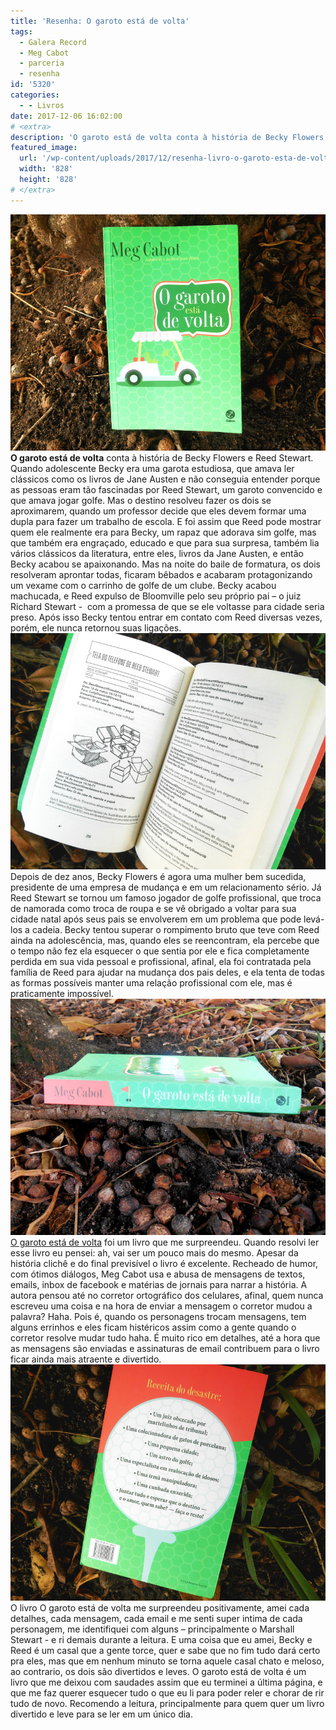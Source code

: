 ```yaml
---
title: 'Resenha: O garoto está de volta'
tags:
  - Galera Record
  - Meg Cabot
  - parceria
  - resenha
id: '5320'
categories:
  - - Livros
date: 2017-12-06 16:02:00
# <extra>
description: 'O garoto está de volta conta à história de Becky Flowers e Reed Stewart. Quando adolescente Becky era uma garota estudiosa, que amava ler clássicos como os livros de Jane Austen e não conseguia entender porque as pessoas eram tão fascinadas por Reed Stewart, um garoto convencido e que amava jogar golfe. Mas o destino resolveu fazer os dois se aproximarem, quando um professor decide que eles devem formar uma dupla para fazer um trabalho de escola. E foi assim que Reed pode mostrar quem ele realmente era para Becky, um rapaz que adorava sim golfe, mas que também era engraçado, educado e que para sua surpresa, também lia vários clássicos da literatura, entre eles, livros da Jane Austen, e então Becky acabou se apaixonando. Mas na noite do baile de formatura, os dois resolveram aprontar todas, ficaram bêbados e acabaram &hellip;'
featured_image: 
  url: '/wp-content/uploads/2017/12/resenha-livro-o-garoto-esta-de-volta-meg-cabot.jpg'
  width: '828'
  height: '828'
# </extra>
---
```


![Capa do livro - o garoto esta de volta](/wp-content/uploads/2017/12/resenha-livro-o-garoto-esta-de-volta-meg-cabot.jpg) **O garoto está de volta** conta à história de Becky Flowers e Reed Stewart. Quando adolescente Becky era uma garota estudiosa, que amava ler clássicos como os livros de Jane Austen e não conseguia entender porque as pessoas eram tão fascinadas por Reed Stewart, um garoto convencido e que amava jogar golfe. Mas o destino resolveu fazer os dois se aproximarem, quando um professor decide que eles devem formar uma dupla para fazer um trabalho de escola. E foi assim que Reed pode mostrar quem ele realmente era para Becky, um rapaz que adorava sim golfe, mas que também era engraçado, educado e que para sua surpresa, também lia vários clássicos da literatura, entre eles, livros da Jane Austen, e então Becky acabou se apaixonando. Mas na noite do baile de formatura, os dois resolveram aprontar todas, ficaram bêbados e acabaram protagonizando um vexame com o carrinho de golfe de um clube. Becky acabou machucada, e Reed expulso de Bloomville pelo seu próprio pai – o juiz Richard Stewart -  com a promessa de que se ele voltasse para cidade seria preso. Após isso Becky tentou entrar em contato com Reed diversas vezes, porém, ele nunca retornou suas ligações. ![O garoto esta de volta](/wp-content/uploads/2017/12/resumo-livro-o-garoto-esta-de-volta.jpg) Depois de dez anos, Becky Flowers é agora uma mulher bem sucedida, presidente de uma empresa de mudança e em um relacionamento sério. Já Reed Stewart se tornou um famoso jogador de golfe profissional, que troca de namorada como troca de roupa e se vê obrigado a voltar para sua cidade natal após seus pais se envolverem em um problema que pode levá-los a cadeia. Becky tentou superar o rompimento bruto que teve com Reed ainda na adolescência, mas, quando eles se reencontram, ela percebe que o tempo não fez ela esquecer o que sentia por ele e fica completamente perdida em sua vida pessoal e profissional, afinal, ela foi contratada pela família de Reed para ajudar na mudança dos pais deles, e ela tenta de todas as formas possíveis manter uma relação profissional com ele, mas é praticamente impossível. ![O garoto esta de volta - Meg Cabot](/wp-content/uploads/2017/12/lombada-livro-o-garoto-esta-de-volta.jpg) [O garoto está de volta](http://www.record.com.br/livro_sinopse.asp?id_livro=29793) foi um livro que me surpreendeu. Quando resolvi ler esse livro eu pensei: ah, vai ser um pouco mais do mesmo. Apesar da história clichê e do final previsível o livro é excelente. Recheado de humor, com ótimos diálogos, Meg Cabot usa e abusa de mensagens de textos, emails, inbox de facebook e matérias de jornais para narrar a história. A autora pensou até no corretor ortográfico dos celulares, afinal, quem nunca escreveu uma coisa e na hora de enviar a mensagem o corretor mudou a palavra? Haha. Pois é, quando os personagens trocam mensagens, tem alguns errinhos e eles ficam histéricos assim como a gente quando o corretor resolve mudar tudo haha. É muito rico em detalhes, até a hora que as mensagens são enviadas e assinaturas de email contribuem para o livro ficar ainda mais atraente e divertido. ![Livro O Garoto está de volta](/wp-content/uploads/2017/12/contra-capa-livro-o-garoto-esta-de-volta.jpg) O livro O garoto está de volta me surpreendeu positivamente, amei cada detalhes, cada mensagem, cada email e me senti super intima de cada personagem, me identifiquei com alguns – principalmente o Marshall Stewart - e ri demais durante a leitura. E uma coisa que eu amei, Becky e Reed é um casal que a gente torce, quer e sabe que no fim tudo dará certo pra eles, mas que em nenhum minuto se torna aquele casal chato e meloso, ao contrario, os dois são divertidos e leves. O garoto está de volta é um livro que me deixou com saudades assim que eu terminei a última página, e que me faz querer esquecer tudo o que eu li para poder reler e chorar de rir tudo de novo. Recomendo a leitura, principalmente para quem quer um livro divertido e leve para se ler em um único dia.
